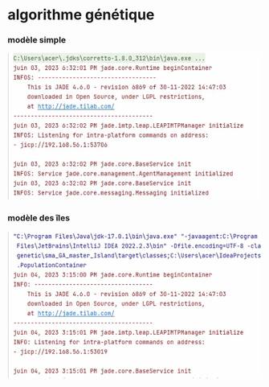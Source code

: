 <h1> algorithme génétique </h1>
<h3> modèle simple  </h2>
<img  src="videos/algoGn1.gif"/>

<h3> modèle des îles </h2>
<img  src="videos/algoGn2.gif"/>
